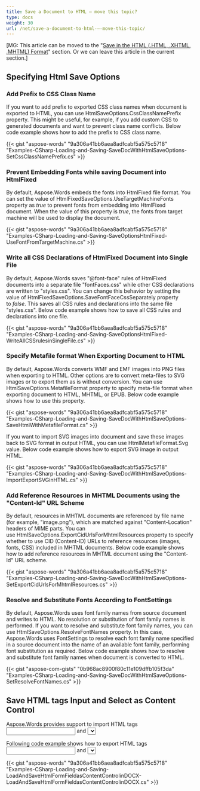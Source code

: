 ```yaml
---
title: Save a Document to HTML – move this topic?
type: docs
weight: 30
url: /net/save-a-document-to-html-–-move-this-topic/
---
```


[MG: This article can be moved to the "[Save in the HTML (.HTML, .XHTML, .MHTML) Format](/words/net/save-in-the-html-28-html-2c-xhtml-2c-mhtml-29-format-html/)" section. Or we can leave this article in the current section.]
## **Specifying Html Save Options**
### **Add Prefix to CSS Class Name**
If you want to add prefix to exported CSS class names when document is exported to HTML, you can use HtmlSaveOptions.CssClassNamePrefix property. This might be useful, for example, if you add custom CSS to generated documents and want to prevent class name conflicts. Below code example shows how to add the prefix to CSS class name. 

{{< gist "aspose-words" "9a306a41bb6aea8adfcabf5a575c5718" "Examples-CSharp-Loading-and-Saving-SaveDocWithHtmlSaveOptions-SetCssClassNamePrefix.cs" >}}
### **Prevent Embedding Fonts while saving Document into HtmlFixed**
By default, Aspose.Words embeds the fonts into HtmlFixed file format. You can set the value of HtmlFixedSaveOptions.UseTargetMachineFonts property as *true* to prevent fonts from embedding into HtmlFixed document. When the value of this property is *true*, the fonts from target machine will be used to display the document.

{{< gist "aspose-words" "9a306a41bb6aea8adfcabf5a575c5718" "Examples-CSharp-Loading-and-Saving-SaveOptionsHtmlFixed-UseFontFromTargetMachine.cs" >}}
### **Write all CSS Declarations of HtmlFixed Document into Single File**
By default, Aspose.Words saves "@font-face" rules of HtmlFixed documents into a separate file "fontFaces.css" while other CSS declarations are written to "styles.css". You can change this behavior by setting the value of HtmlFixedSaveOptions.SaveFontFaceCssSeparately property to *false*. This saves all CSS rules and declarations into the same file "styles.css". Below code example shows how to save all CSS rules and declarations into one file.

{{< gist "aspose-words" "9a306a41bb6aea8adfcabf5a575c5718" "Examples-CSharp-Loading-and-Saving-SaveOptionsHtmlFixed-WriteAllCSSrulesinSingleFile.cs" >}}
### **Specify Metafile format When Exporting Document to HTML**
By default, Aspose.Words converts WMF and EMF images into PNG files when exporting to HTML. Other options are to convert meta-files to SVG images or to export them as is without conversion. You can use HtmlSaveOptions.MetafileFormat property to specify meta-file format when exporting document to HTML, MHTML, or EPUB. Below code example shows how to use this property. 

{{< gist "aspose-words" "9a306a41bb6aea8adfcabf5a575c5718" "Examples-CSharp-Loading-and-Saving-SaveDocWithHtmlSaveOptions-SaveHtmlWithMetafileFormat.cs" >}}

If you want to import SVG images into document and save these images back to SVG format in output HTML, you can use HtmlMetafileFormat.Svg value. Below code example shows how to export SVG image in output HTML.

{{< gist "aspose-words" "9a306a41bb6aea8adfcabf5a575c5718" "Examples-CSharp-Loading-and-Saving-SaveDocWithHtmlSaveOptions-ImportExportSVGinHTML.cs" >}}
### **Add Reference Resources in MHTML Documents using the "Content-Id" URL Scheme**
By default, resources in MHTML documents are referenced by file name (for example, "image.png"), which are matched against "Content-Location" headers of MIME parts. You can use HtmlSaveOptions.ExportCidUrlsForMhtmlResources property to specify whether to use CID (Content-ID) URLs to reference resources (images, fonts, CSS) included in MHTML documents. Below code example shows how to add reference resources in MHTML document using the "Content-Id" URL scheme.

{{< gist "aspose-words" "9a306a41bb6aea8adfcabf5a575c5718" "Examples-CSharp-Loading-and-Saving-SaveDocWithHtmlSaveOptions-SetExportCidUrlsForMhtmlResources.cs" >}}
### **Resolve and Substitute Fonts According to FontSettings**
By default, Aspose.Words uses font family names from source document and writes to HTML. No resolution or substitution of font family names is performed. If you want to resolve and substitute font family names, you can use HtmlSaveOptions.ResolveFontNames property. In this case, Aspose.Words uses FontSettings to resolve each font family name specified in a source document into the name of an available font family, performing font substitution as required. Below code example shows how to resolve and substitute font family names when document is converted to HTML.

{{< gist "aspose-com-gists" "0b968ac8900f80c11e109dffb105f3da" "Examples-CSharp-Loading-and-Saving-SaveDocWithHtmlSaveOptions-SetResolveFontNames.cs" >}}
## **Save HTML tags Input and Select as Content Control**
Aspose.Words provides support to import HTML tags <input> and <select> as form field or content control (SDT) into its DOM and export them in output Word document. You can use HtmlLoadOptions.PreferredControlType property to specify the preferred control type.

Following code example shows how to export HTML tags <input> and <select> as content control in output DOCX.

{{< gist "aspose-words" "9a306a41bb6aea8adfcabf5a575c5718" "Examples-CSharp-Loading-and-Saving-LoadAndSaveHtmlFormFieldasContentControlinDOCX-LoadAndSaveHtmlFormFieldasContentControlinDOCX.cs" >}}
